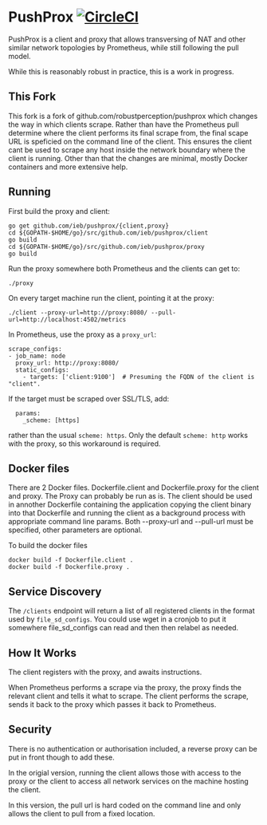 # PushProx [![CircleCI](https://circleci.com/gh/ieb/PushProx.svg?style=shield)](https://circleci.com/gh/ieb/PushProx)

PushProx is a client and proxy that allows transversing of NAT and other
similar network topologies by Prometheus, while still following the pull model.

While this is reasonably robust in practice, this is a work in progress.

## This Fork

This fork is a fork of github.com/robustperception/pushprox which changes the way in which clients scrape. Rather than
have the Prometheus pull determine where the client performs its final scrape from, the final scape URL is speficied
on the command line of the client. This ensures the client cant be used to scrape any host inside the network boundary where
the client is running. Other than that the changes are minimal, mostly Docker containers and more extensive help.


## Running

First build the proxy and client:

```
go get github.com/ieb/pushprox/{client,proxy}
cd ${GOPATH-$HOME/go}/src/github.com/ieb/pushprox/client
go build
cd ${GOPATH-$HOME/go}/src/github.com/ieb/pushprox/proxy
go build
```

Run the proxy somewhere both Prometheus and the clients can get to:

```
./proxy
```

On every target machine run the client, pointing it at the proxy:
```
./client --proxy-url=http://proxy:8080/ --pull-url=http://localhost:4502/metrics
```

In Prometheus, use the proxy as a `proxy_url`:

```
scrape_configs:
- job_name: node
  proxy_url: http://proxy:8080/
  static_configs:
    - targets: ['client:9100']  # Presuming the FQDN of the client is "client".
```

If the target must be scraped over SSL/TLS, add:
```
  params:
    _scheme: [https]
```
rather than the usual `scheme: https`. Only the default `scheme: http` works with the proxy,
so this workaround is required.

## Docker files

There are 2 Docker files. Dockerfile.client and Dockerfile.proxy for the client and proxy. The Proxy can
probably be run as is. The client should be used in annother Dockerfile containing the application copying 
the client binary into that Dockerfile and running the client as a background process with appropriate
command line params. Both --proxy-url and --pull-url must be specified, other parameters are optional.

To build the docker files
````
docker build -f Dockerfile.client .
docker build -f Dockerfile.proxy .
````

## Service Discovery

The `/clients` endpoint will return a list of all registered clients in the format
used by `file_sd_configs`. You could use wget in a cronjob to put it somewhere
file\_sd\_configs can read and then then relabel as needed.

## How It Works

The client registers with the proxy, and awaits instructions.

When Prometheus performs a scrape via the proxy, the proxy finds
the relevant client and tells it what to scrape. The client performs the scrape,
sends it back to the proxy which passes it back to Prometheus.

## Security

There is no authentication or authorisation included, a reverse proxy can be
put in front though to add these.

In the origial version, running the client allows those with access to the proxy or the client to access
all network services on the machine hosting the client. 

In this version, the pull url is hard coded on the command line and only allows the client to pull
from a fixed location.
